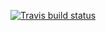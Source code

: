   <!-- badges: start -->
  [![Travis build status](https://travis-ci.org/yannizhou05/stat302Packages.svg?branch=master)](https://travis-ci.org/yannizhou05/stat302Packages)
  <!-- badges: end -->
